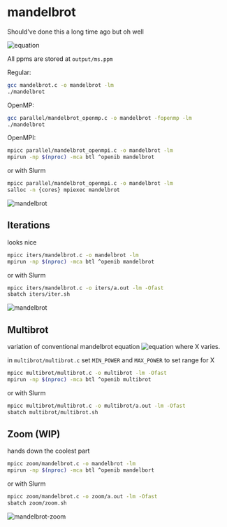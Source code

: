 # mandelbrot
Should've done this a long time ago but oh well


![equation](https://render.githubusercontent.com/render/math?math=z_{n%2B1}%20-%3E%20z_n^2%20%2B%20c&mode=inline)


All ppms are stored at `output/ms.ppm`

Regular:
```bash
gcc mandelbrot.c -o mandelbrot -lm
./mandelbrot
```

OpenMP:
```bash
gcc parallel/mandelbrot_openmp.c -o mandelbrot -fopenmp -lm
./mandelbrot
```

OpenMPI:
```bash
mpicc parallel/mandelbrot_openmpi.c -o mandelbrot -lm
mpirun -np $(nproc) -mca btl ^openib mandelbrot
```

or with Slurm
```bash
mpicc parallel/mandelbrot_openmpi.c -o mandelbrot -lm
salloc -n {cores} mpiexec mandelbrot
```

![mandelbrot](https://github.com/abagali1/mandelbrot/raw/master/output/readme.png)

## Iterations
looks nice

```bash
mpicc iters/mandelbrot.c -o mandelbrot -lm
mpirun -np $(nproc) -mca btl ^openib mandelbrot
```

or with Slurm
```bash
mpicc iters/mandelbrot.c -o iters/a.out -lm -Ofast 
sbatch iters/iter.sh
```

![mandelbrot](https://github.com/abagali1/mandelbrot/blob/master/iters/output.gif)

## Multibrot
variation of conventional mandelbrot equation
![equation](https://render.githubusercontent.com/render/math?math=z_{n%2B1}%20-%3E%20z_n^x%20%2B%20c&mode=inline)
where X varies.

in `multibrot/multibrot.c` set `MIN_POWER` and `MAX_POWER` to set range for X 

```bash
mpicc multibrot/multibrot.c -o multibrot -lm -Ofast
mpirun -np $(nproc) -mca btl ^openib multibrot
```

or with Slurm
```bash
mpicc multibrot/multibrot.c -o multibrot/a.out -lm -Ofast
sbatch multibrot/multibrot.sh
```


## Zoom (WIP)
hands down the coolest part

```bash
mpicc zoom/mandelbrot.c -o mandelbrot -lm
mpirun -np $(nproc) -mca btl ^openib mandelbort
```
or with Slurm
```bash
mpicc zoom/mandelbrot.c -o zoom/a.out -lm -Ofast
sbatch zoom/zoom.sh
```

![mandelbrot-zoom](https://github.com/abagali1/mandelbrot/blob/master/zoom/zoom.gif)

